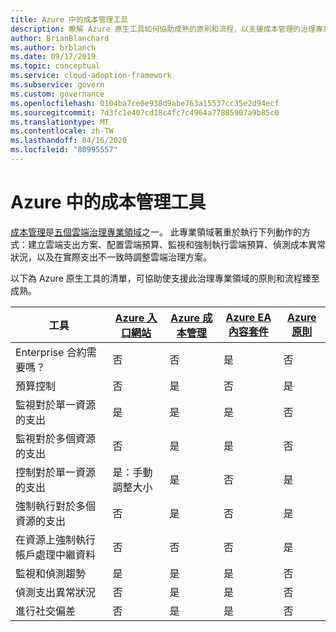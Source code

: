 ```yaml
---
title: Azure 中的成本管理工具
description: 瞭解 Azure 原生工具如何協助成熟的原則和流程，以支援成本管理的治理專業領域。
author: BrianBlanchard
ms.author: brblanch
ms.date: 09/17/2019
ms.topic: conceptual
ms.service: cloud-adoption-framework
ms.subservice: govern
ms.custom: governance
ms.openlocfilehash: 0104ba7ce0e938d9abe763a15537cc35e2d94ecf
ms.sourcegitcommit: 7d3fc1e407cd18c4fc7c4964a77885907a9b85c0
ms.translationtype: MT
ms.contentlocale: zh-TW
ms.lasthandoff: 04/16/2020
ms.locfileid: "80995557"
---
```

# <a name="cost-management-tools-in-azure"></a>Azure 中的成本管理工具

[成本管理](./index.md)是[五個雲端治理專業領域](../governance-disciplines.md)之一。 此專業領域著重於執行下列動作的方式：建立雲端支出方案、配置雲端預算、監視和強制執行雲端預算、偵測成本異常狀況，以及在實際支出不一致時調整雲端治理方案。

以下為 Azure 原生工具的清單，可協助使支援此治理專業領域的原則和流程臻至成熟。

| 工具 | [Azure 入口網站](https://azure.microsoft.com/features/azure-portal)  | [Azure 成本管理](https://docs.microsoft.com/azure/cost-management-billing/cost-management-billing-overview)  | [Azure EA 內容套件](https://docs.microsoft.com/power-bi/service-connect-to-azure-enterprise)  | [Azure 原則](https://docs.microsoft.com/azure/governance/policy/overview) |
|---------|---------|---------|---------|---------|
|Enterprise 合約需要嗎？     | 否         | 否         | 是         | 否         |
|預算控制     | 否         | 是         | 否         | 是         |
|監視對於單一資源的支出    | 是         | 是         | 是         | 否         |
|監視對於多個資源的支出    | 否         | 是        | 是         | 否         |
|控制對於單一資源的支出     | 是：手動調整大小         | 是         | 否         | 是         |
|強制執行對於多個資源的支出    | 否         | 是         | 否         | 是         |
|在資源上強制執行帳戶處理中繼資料    | 否         | 否         | 否         | 是         |
|監視和偵測趨勢     | 是          | 是        | 是         | 否         |
|偵測支出異常狀況     | 否         | 是        | 是         | 否        |
|進行社交偏差     | 否        | 是        | 是        | 否        |
